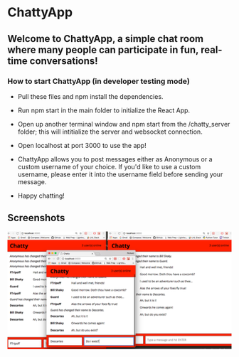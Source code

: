 # ChattyApp

## Welcome to ChattyApp, a simple chat room where many people can participate in fun, real-time conversations!

### How to start ChattyApp (in developer testing mode)
- Pull these files and npm install the dependencies.
- Run npm start in the main folder to initialize the React App.
- Open up another terminal window and npm start from the /chatty_server folder; this will intitialize the server and websocket connection.
- Open localhost at port 3000 to use the app!

- ChattyApp allows you to post messages either as Anonymous or a custom username of your choice. If you'd like to use a custom username, please enter it into the username field before sending your message.
- Happy chatting!

## Screenshots

!['Multiple ChattyApp instances'](https://github.com/Rchanyj/Chatty_App/blob/master/docs/ChattyApp_multiple.png?raw=true)